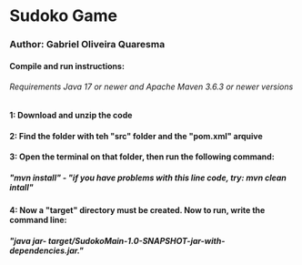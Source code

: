 # Sudoko Game
 
### Author: Gabriel Oliveira Quaresma
#### Compile and run instructions:
###### Requirements Java 17 or newer and Apache Maven 3.6.3 or newer versions

#### 1: Download and unzip the code

#### 2: Find the folder with teh "src" folder and the "pom.xml" arquive

#### 3: Open the terminal on that folder, then run the following command:
#####  "mvn install" - "if you have problems with this line code, try: mvn clean intall"

#### 4: Now a "target" directory must be created. Now to run, write the command line:
#####  "java jar- target/SudokoMain-1.0-SNAPSHOT-jar-with-dependencies.jar."
